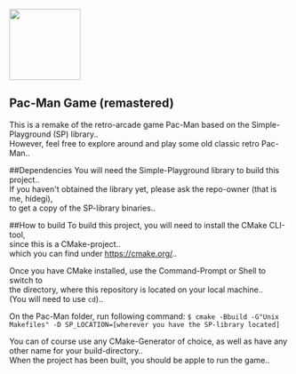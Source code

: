 <p align="left">
  <img src="assets/cherry_icon.ico" width="128" height="128">
</p>

## Pac-Man Game (remastered)
This is a remake of the retro-arcade game Pac-Man based on the Simple-Playground (SP) library..\
However, feel free to explore around and play some old classic retro Pac-Man..

##Dependencies
You will need the Simple-Playground library to build this project..\
If you haven't obtained the library yet, please ask the repo-owner (that is me, hidegi),\
to get a copy of the SP-library binaries..

##How to build
To build this project, you will need to install the CMake CLI-tool,\
since this is a CMake-project..\
which you can find under https://cmake.org/..

Once you have CMake installed, use the Command-Prompt or Shell to switch to\
the directory, where this repository is located on your local machine..\
(You will need to use ```cd```)..

On the Pac-Man folder, run following command:
```$ cmake -Bbuild -G"Unix Makefiles" -D SP_LOCATION=[wherever you have the SP-library located]```

You can of course use any CMake-Generator of choice, as well as have any other name for your build-directory..\
When the project has been built, you should be apple to run the game..
